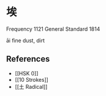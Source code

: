 # 埃
Frequency 1121
General Standard 1814

āi
fine dust, dirt

## References
- [[HSK 0]]
- [[10 Strokes]]
- [[土 Radical]]
